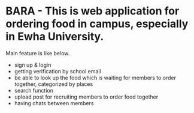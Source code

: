 # BARA - This is web application for ordering food in campus, especially in Ewha University. 
Main feature is like below. 
- sign up & login
- getting verification by school email
- be able to look up the food which is waiting for members to order together, categorized by places
- search function
- upload post for recruiting members to order food together
- having chats between members

<Project is still in progress>
